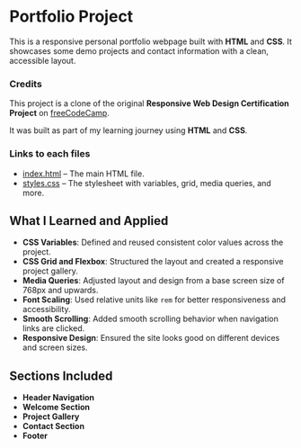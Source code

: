 # Portfolio Project

This is a responsive personal portfolio webpage built with **HTML** and **CSS**. It showcases some demo projects and contact information with a clean, accessible layout.


### Credits
This project is a clone of the original **Responsive Web Design Certification Project** on [freeCodeCamp](https://personal-portfolio.freecodecamp.rocks/).

It was built as part of my learning journey using **HTML** and **CSS**.


### Links to each files

- [index.html](./index.html) – The main HTML file.
- [styles.css](./styles.css) – The stylesheet with variables, grid, media queries, and more.


## What I Learned and Applied

- **CSS Variables**: Defined and reused consistent color values across the project.
- **CSS Grid and Flexbox**: Structured the layout and created a responsive project gallery.
- **Media Queries**: Adjusted layout and design from a base screen size of 768px and upwards.
- **Font Scaling**: Used relative units like `rem` for better responsiveness and accessibility.
- **Smooth Scrolling**: Added smooth scrolling behavior when navigation links are clicked.
- **Responsive Design**: Ensured the site looks good on different devices and screen sizes.

## Sections Included

- **Header Navigation**
- **Welcome Section**
- **Project Gallery**
- **Contact Section**
- **Footer**

